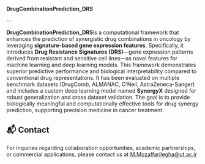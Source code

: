 **DrugCombinationPrediction_DRS** 

--

**DrugCombinationPrediction_DRS**is a computational framework that enhances the prediction of synergistic drug combinations in oncology by leveraging **signature-based gene expression features**.
Specifically, it introduces **Drug Resistance Signatures (DRS)**—gene expression patterns derived from resistant and sensitive cell lines—as novel features for machine learning and deep learning models. This framework demonstrates superior predictive performance and biological interpretability compared to conventional drug representations. It has been evaluated on multiple benchmark datasets (DrugComb, ALMANAC, O’Neil, AstraZeneca-Sanger) and includes a custom deep learning model named **SynergyX** designed for robust generalization and cross dataset validation. The goal is to provide biologically meaningful and computationally effective tools for drug synergy prediction, supporting precision medicine in cancer treatment.



## 📬 Contact
For inquiries regarding collaboration opportunities, academic partnerships, or commercial applications, 
please contact us at M.Mozaffarilegha@ut.ac.ir

